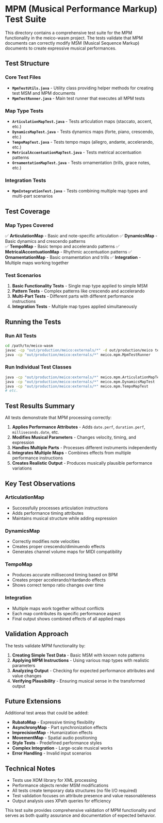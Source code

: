 # MPM (Musical Performance Markup) Test Suite

This directory contains a comprehensive test suite for the MPM functionality in the meico-wasm project. The tests validate that MPM documents can correctly modify MSM (Musical Sequence Markup) documents to create expressive musical performances.

## Test Structure

### Core Test Files

- **`MpmTestUtils.java`** - Utility class providing helper methods for creating test MSM and MPM documents
- **`MpmTestRunner.java`** - Main test runner that executes all MPM tests

### Map Type Tests

- **`ArticulationMapTest.java`** - Tests articulation maps (staccato, accent, etc.)
- **`DynamicsMapTest.java`** - Tests dynamics maps (forte, piano, crescendo, etc.)
- **`TempoMapTest.java`** - Tests tempo maps (allegro, andante, accelerando, etc.)
- **`MetricalAccentuationMapTest.java`** - Tests metrical accentuation patterns
- **`OrnamentationMapTest.java`** - Tests ornamentation (trills, grace notes, etc.)

### Integration Tests

- **`MpmIntegrationTest.java`** - Tests combining multiple map types and multi-part scenarios

## Test Coverage

### Map Types Covered
✅ **ArticulationMap** - Basic and note-specific articulation
✅ **DynamicsMap** - Basic dynamics and crescendo patterns  
✅ **TempoMap** - Basic tempo and accelerando patterns
✅ **MetricalAccentuationMap** - Rhythmic accentuation patterns
✅ **OrnamentationMap** - Basic ornamentation and trills
✅ **Integration** - Multiple maps working together

### Test Scenarios

1. **Basic Functionality Tests** - Single map type applied to simple MSM
2. **Pattern Tests** - Complex patterns like crescendo and accelerando  
3. **Multi-Part Tests** - Different parts with different performance instructions
4. **Integration Tests** - Multiple map types applied simultaneously

## Running the Tests

### Run All Tests
```bash
cd /path/to/meico-wasm
javac -cp "out/production/meico:externals/*" -d out/production/meico test/meico/mpm/*.java
java -cp "out/production/meico:externals/*" meico.mpm.MpmTestRunner
```

### Run Individual Test Classes
```bash
java -cp "out/production/meico:externals/*" meico.mpm.ArticulationMapTest
java -cp "out/production/meico:externals/*" meico.mpm.DynamicsMapTest
java -cp "out/production/meico:externals/*" meico.mpm.TempoMapTest
# etc.
```

## Test Results Summary

All tests demonstrate that MPM processing correctly:

1. **Applies Performance Attributes** - Adds `date.perf`, `duration.perf`, `milliseconds.date`, etc.
2. **Modifies Musical Parameters** - Changes velocity, timing, and expression
3. **Handles Multiple Parts** - Processes different instruments independently  
4. **Integrates Multiple Maps** - Combines effects from multiple performance instructions
5. **Creates Realistic Output** - Produces musically plausible performance variations

## Key Test Observations

### ArticulationMap
- Successfully processes articulation instructions
- Adds performance timing attributes
- Maintains musical structure while adding expression

### DynamicsMap  
- Correctly modifies note velocities
- Creates proper crescendo/diminuendo effects
- Generates channel volume maps for MIDI compatibility

### TempoMap
- Produces accurate millisecond timing based on BPM
- Creates proper accelerando/ritardando effects
- Shows correct tempo ratio changes over time

### Integration
- Multiple maps work together without conflicts
- Each map contributes its specific performance aspect
- Final output shows combined effects of all applied maps

## Validation Approach

The tests validate MPM functionality by:

1. **Creating Simple Test Data** - Basic MSM with known note patterns
2. **Applying MPM Instructions** - Using various map types with realistic parameters
3. **Analyzing Output** - Checking for expected performance attributes and value changes
4. **Verifying Plausibility** - Ensuring musical sense in the transformed output

## Future Extensions

Additional test areas that could be added:

- **RubatoMap** - Expressive timing flexibility
- **AsynchronyMap** - Part synchronization effects  
- **ImprecisionMap** - Humanization effects
- **MovementMap** - Spatial audio positioning
- **Style Tests** - Predefined performance styles
- **Complex Integration** - Large-scale musical works
- **Error Handling** - Invalid input scenarios

## Technical Notes

- Tests use XOM library for XML processing
- Performance objects render MSM modifications
- All tests create temporary data structures (no file I/O required)
- Test validation focuses on attribute presence and value reasonableness
- Output analysis uses XPath queries for efficiency

This test suite provides comprehensive validation of MPM functionality and serves as both quality assurance and documentation of expected behavior.